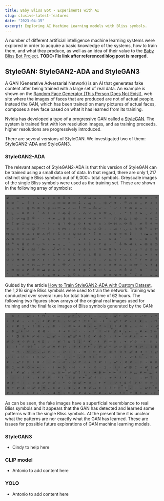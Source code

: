 ```yaml
---
title: Baby Bliss Bot - Experiments with AI
slug: clusive-latest-features
date: "2023-04-15"
excerpt: Exploring AI Machine Learning models with Bliss symbols.
---
```

A number of different artificial intelligence machine learning systems were
explored in order to acquire a basic knowledge of the systems, how to train
them, and what they produce, as well as an idea of their value to the
[Baby Bliss Bot Project](https://github.com/fluid-project/floeproject.org/blob/eb04bf9b0774f452145376f3495933eb3ce81c10/src/collections/news/2023-04-12-BBB-Intro.md).
 __TODO: Fix link after referenced blog post is merged.__

## StyleGAN: StyleGAN2-ADA and StyleGAN3

A GAN (Generative Adversarial Network) is an AI that generates fake content
after being trained with a large set of real data.  An example is shown on the
[Random Face Generator (This Person Does Not Exist)](https://this-person-does-not-exist.com/en),
web site where the images of faces that are produced are not of actual people.
Instead the GAN, which has been trained on many pictures of actual faces,
composes a new face based on what it has learned from its training.

Nvidia has developed a type of a progressive GAN called a [StyleGAN](https://en.wikipedia.org/wiki/StyleGAN).
The system is trained first with low resolution images, and as training
proceeds, higher resolutions are progressively introduced.

There are several versions of StyleGAN.  We investigated two of them:
StyleGAN2-ADA and StyleGAN3.

### StyleGAN2-ADA

The relevant aspect of StyleGAN2-ADA is that this version of StyleGAN can be
trained using a small data set of data.  In that regard, there are only 1,217
distinct single Bliss symbols out of 6,000+ total symbols.  Greyscale images
of the single Bliss symbols were used as the training set.  These are shown
in the following array of symbols:

![Real Bliss Symbols](./images/StyleGAN2-ADA-reals.png)

Guided by the article [How to Train StyleGAN2-ADA with Custom Dataset](https://towardsdatascience.com/how-to-train-stylegan2-ada-with-custom-dataset-dc268ff70544),
the 1,216 single Bliss symbols were used to train the network.
Training was conducted over several runs for total training time of 62 hours.
The following two figures show arrays of the original real images used for
training and the final fake images of Bliss symbols generated by the GAN:

![Fake Bliss Symbols](./images/StyleGAN2-ADA-fakes.png)

As can be seen, the fake images have a superficial resemblance to real Bliss
symbols and it appears that the GAN has detected and learned some patterns
within the single Bliss symbols. At the present time it is unclear what the
patterns are nor exactly what the GAN has learned.  These are issues for
possible future explorations of GAN machine learning models.

### StyleGAN3
- Cindy to help here

### CLIP model
- Antonio to add content here

### YOLO
- Antonio to add content here

